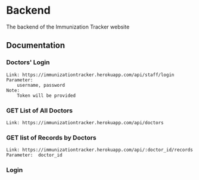 # Backend
The backend of the Immunization Tracker website

## Documentation

### Doctors' Login

    Link: https://immunizationtracker.herokuapp.com/api/staff/login
    Parameter:
        username, password
    Note: 
        Token will be provided

### GET List of All Doctors

    Link: https://immunizationtracker.herokuapp.com/api/doctors
    
### GET list of Records by Doctors
    
    Link: https://immunizationtracker.herokuapp.com/api/:doctor_id/records
    Parameter:  doctor_id


### Login

  
